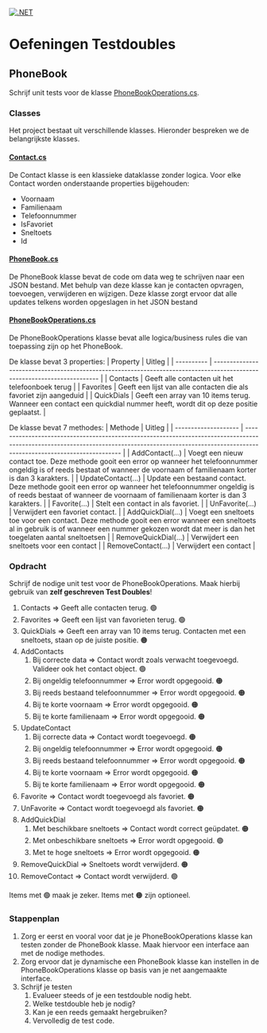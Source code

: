 
[![.NET](../../actions/workflows/main.yml/badge.svg)](../../actions/workflows/main.yml)

# Oefeningen Testdoubles

## PhoneBook

Schrijf unit tests voor de klasse [PhoneBookOperations.cs](/PhoneBook/PhoneBook/PhoneBookOperations.cs).

### Classes
Het project bestaat uit verschillende klasses. Hieronder bespreken we de belangrijkste klasses.

#### [Contact.cs](/PhoneBook/PhoneBook/Contact.cs)
De Contact klasse is een klassieke dataklasse zonder logica. Voor elke Contact worden onderstaande properties bijgehouden:

* Voornaam
* Familienaam
* Telefoonnummer
* IsFavoriet
* Sneltoets
* Id

#### [PhoneBook.cs](/PhoneBook/PhoneBook/PhoneBook.cs)
De PhoneBook klasse bevat de code om data weg te schrijven naar een JSON bestand. Met behulp van deze klasse kan je contacten opvragen, toevoegen, verwijderen en wijzigen. Deze klasse zorgt ervoor dat alle updates telkens worden opgeslagen in het JSON bestand

#### [PhoneBookOperations.cs](/PhoneBook/PhoneBook/PhoneBookOperations.cs)
De PhoneBookOperations klasse bevat alle logica/business rules die van toepassing zijn op het PhoneBook.

De klasse bevat 3 properties:
| Property   | Uitleg                                                                                                                   |
| ---------- | ------------------------------------------------------------------------------------------------------------------------ |
| Contacts   | Geeft alle contacten uit het telefoonboek terug                                                                          |
| Favorites  | Geeft een lijst van alle contacten die als favoriet zijn aangeduid                                                       |
| QuickDials | Geeft een array van 10 items terug. Wanneer een contact een quickdial nummer heeft, wordt dit op deze positie geplaatst. |

De klasse bevat 7 methodes:
| Methode              | Uitleg                                                                                                                                                                                              |
| -------------------- | --------------------------------------------------------------------------------------------------------------------------------------------------------------------------------------------------- |
| AddContact(...)      | Voegt een nieuw contact toe. Deze methode gooit een error op wanneer het telefoonnummer ongeldig is of reeds bestaat of wanneer de voornaam of familienaam korter is dan 3 karakters.               |
| UpdateContact(...)   | Update een bestaand contact. Deze methode gooit een error op wanneer het telefoonnummer ongeldig is of reeds bestaat of wanneer de voornaam of familienaam korter is dan 3 karakters.               |
| Favorite(...)        | Stelt een contact in als favoriet.                                                                                                                                                                  |
| UnFavorite(...)      | Verwijdert een favoriet contact.                                                                                                                                                                    |
| AddQuickDial(...)    | Voegt een sneltoets toe voor een contact. Deze methode gooit een error wanneer een sneltoets al in gebruik is of wanneer een nummer gekozen wordt dat meer is dan het toegelaten aantal sneltoetsen |
| RemoveQuickDial(...) | Verwijdert een sneltoets voor een contact                                                                                                                                                           |
| RemoveContact(...)   | Verwijdert een contact                                                                                                                                                                              |


### Opdracht
Schrijf de nodige unit test voor de PhoneBookOperations. Maak hierbij gebruik van __zelf geschreven Test Doubles__!
1. Contacts => Geeft alle contacten terug. 🟢
2. Favorites => Geeft een lijst van favorieten terug. 🟢
3. QuickDials => Geeft een array van 10 items terug. Contacten met een sneltoets, staan op de juiste positie. 🟠
4. AddContacts
   1. Bij correcte data => Contact wordt zoals verwacht toegevoegd. Valideer ook het contact object. 🟢
   2. Bij ongeldig telefoonnummer => Error wordt opgegooid. 🟠
   3. Bij reeds bestaand telefoonnummer => Error wordt opgegooid. 🟠
   4. Bij te korte voornaam => Error wordt opgegooid. 🟠
   5. Bij te korte familienaam => Error wordt opgegooid. 🟠
5. UpdateContact
   1. Bij correcte data => Contact wordt toegevoegd. 🟠
   2. Bij ongeldig telefoonnummer => Error wordt opgegooid. 🟠
   3. Bij reeds bestaand telefoonnummer => Error wordt opgegooid. 🟠
   4. Bij te korte voornaam => Error wordt opgegooid. 🟠
   5. Bij te korte familienaam => Error wordt opgegooid. 🟠
6. Favorite => Contact wordt toegevoegd als favoriet. 🟠
7. UnFavorite => Contact wordt toegevoegd als favoriet. 🟠
8. AddQuickDial
   1. Met beschikbare sneltoets => Contact wordt correct geüpdatet. 🟠
   2. Met onbeschikbare sneltoets => Error wordt opgegooid. 🟢
   3. Met te hoge sneltoets => Error wordt opgegooid. 🟠
9. RemoveQuickDial => Sneltoets wordt verwijderd. 🟠
10. RemoveContact => Contact wordt verwijderd. 🟢

Items met 🟢 maak je zeker.
Items met 🟠 zijn optioneel.

### Stappenplan
1. Zorg er eerst en vooral voor dat je je PhoneBookOperations klasse kan testen zonder de PhoneBook klasse. Maak hiervoor een interface aan met de nodige methodes.
2. Zorg ervoor dat je dynamische een PhoneBook klasse kan instellen in de PhoneBookOperations klasse op basis van je net aangemaakte interface.
3. Schrijf je testen
   1. Evalueer steeds of je een testdouble nodig hebt.
   2. Welke testdouble heb je nodig?
   3. Kan je een reeds gemaakt hergebruiken?
   4. Vervolledig de test code.
